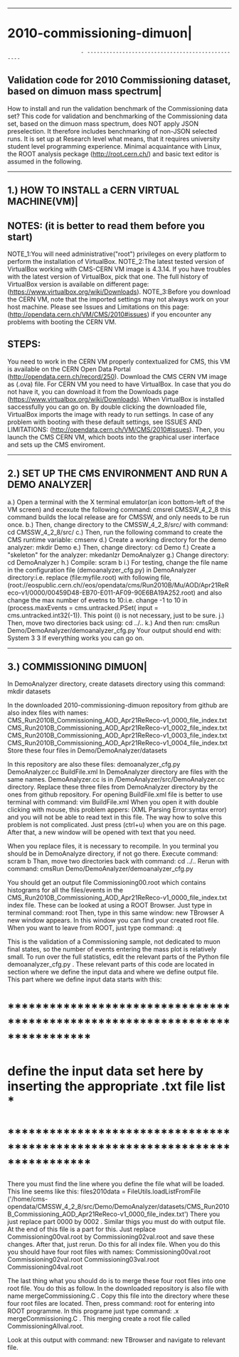 ----------------------------
# 2010-commissioning-dimuon|
                           - -------------------------------------------------
Validation code for 2010 Commissioning dataset, based on dimuon mass spectrum|
------------------------------------------------------------------------------

   How to install and run the validation benchmark of the Commissioning data set?
This code for validation and benchmarking of the Commissioning data set, based on
the dimuon mass spectrum, does NOT apply JSON preselection. It therefore includes 
benchmarking of non-JSON selected runs. 
   It is set up at Research level what means, that it requires university student 
level programming experience. Minimal acquaintance with Linux, the ROOT analysis
peckage (http://root.cern.ch/) and basic text editor is assumed in the following.


----------------------------------------------
1.) HOW TO INSTALL a CERN VIRTUAL MACHINE(VM)|
----------------------------------------------
NOTES: (it is better to read them before you start)
-----
   NOTE_1:You will need administrative("root") privileges on every platform to 
perform the installation of VirtualBox.
   NOTE_2:The latest tested version of VirtualBox working with CMS-CERN VM 
image is 4.3.14. If you have troubles with the latest version of VirtualBox, 
pick that one. The full history of VirtualBox version is available on different 
page: (https://www.virtualbox.org/wiki/Downloads).
   NOTE_3:Before you download the CERN VM, note that the imported settings may 
not always work on your host machine. Please see Issues and Limitations on this 
page: (http://opendata.cern.ch/VM/CMS/2010#issues) if you encounter any problems 
with booting the CERN VM.

STEPS: 
-----
   You need to work in the CERN VM properly contextualized for CMS, this VM is 
available on the CERN Open Data Portal (http://opendata.cern.ch/record/250). 
Download the CMS CERN VM image as (.ova) file.
   For CERN VM you need to have VirtualBox. In case that you do not have it, you 
can download it from the Downloads page (https://www.virtualbox.org/wiki/Downloads).
   When VirtualBox is installed saccessfully you can go on. By double clicking the
downloaded file, VirtualBox imports the image with ready to run settings. In case
of any problem with booting with these default settings, see ISSUES AND LIMITATIONS:
(http://opendata.cern.ch/VM/CMS/2010#issues). Then, you launch the CMS CERN VM, which 
boots into the graphical user interface and sets up the CMS enviroment.


-------------------------------------------------------
2.) SET UP THE CMS ENVIRONMENT AND RUN A DEMO ANALYZER|
-------------------------------------------------------
a.) Open a terminal with the X terminal emulator(an icon bottom-left of the VM screen) 
and ecexute the following command: cmsrel CMSSW_4_2_8
this command builds the local release are for CMSSW, and only needs to be run once.
b.)  Then, change directory to the CMSSW_4_2_8/src/ with command: cd CMSSW_4_2_8/src/
c.)  Then, run the following command to create the CMS runtime variable: cmsenv
d.)  Create a working directory for the demo analyzer: mkdir Demo
e.)  Then, change directory: cd Demo
f.)  Create a "skeleton" for the analyzer: mkedanlzr DemoAnalyzer
g.)  Change directory: cd DemoAnalyzer
h.)  Compile: scram b
i.)  For testing, change the file name in the configuration file (demoanalyzer_cfg.py) 
     in DemoAnalyzer directory:i.e. replace (file:myfile.root) with following file,
     (root://eospublic.cern.ch//eos/opendata/cms/Run2010B/Mu/AOD/Apr21ReReco-v1/0000/00459D48-EB70-E011-AF09-90E6BA19A252.root)
     and also change the max number of evetns to 10:i.e. change -1 to 10 in 
     (process.maxEvents = cms.untracked.PSet( input = cms.untracked.int32(-1)).
     This point (i) is not necessary, just to be sure.
j.)  Then, move two directories back using: cd ../..
k.)  And then run: cmsRun Demo/DemoAnalyzer/demoanalyzer_cfg.py
Your output should end with: System 3 3
If everything works you can go on.

--------------------------
3.)  COMMISSIONING DIMUON|
--------------------------
   In DemoAnalyzer directory, create datasets directory using this command: mkdir datasets

In the downloaded 2010-commissioning-dimuon repository from github are also index files with names:
 CMS_Run2010B_Commissioning_AOD_Apr21ReReco-v1_0000_file_index.txt
 CMS_Run2010B_Commissioning_AOD_Apr21ReReco-v1_0002_file_index.txt
 CMS_Run2010B_Commissioning_AOD_Apr21ReReco-v1_0003_file_index.txt
 CMS_Run2010B_Commissioning_AOD_Apr21ReReco-v1_0004_file_index.txt   
Store these four files in Demo/DemoAnalyzer/datasets

In this repository are also these files:
 demoanalyzer_cfg.py
 DemoAnalyzer.cc
 BuildFile.xml 
In DemoAnalyzer directory are files with the same names. DemoAnalyzer.cc is in /DemoAnalyzer/src/DemoAnalyzer.cc directory.
Replace these three files from DemoAnalyzer directory by the ones from github repository.
For opening BuildFile.xml file is better to use terminal with command: vim BuildFile.xml
When you open it with double clicking with mouse, this problem appers: (XML Parsing Error:syntax error)
and you will not be able to read text in this file. The way how to solve this problem is not complicated. 
Just press (ctrl+u) when you are on this page. After that, a new window will be opened with text that you need.

When you replace files, it is necessary to recompile. In you terminal you should be in DemoAnalyze directory, 
if not go there. Execute command: scram b
Than, move two directories back with command: cd ../..
Rerun with command: cmsRun Demo/DemoAnalyzer/demoanalyzer_cfg.py
 
You should get an output file Commissioning00.root which contains histograms for all the 
files/events in the CMS_Run2010B_Commissioning_AOD_Apr21ReReco-v1_0000_file_index.txt index file.
These can be looked at using a ROOT Browser. Just type in terminal command: root
Then, type in this same window: new TBrowser
A new window appears. In this window you can find your created root file.
When you want to leave from ROOT, just type command: .q

This is the validation of a Commissioning sample, not dedicated to muon final states,
so the number of events entering the mass plot is relatively small. To run over the full
statistics, edit the relevant parts of the Python file demoanalyzer_cfg.py . 
These relevant parts of this code are located in section where we define the input data
and where we define output file.
This part where we define input data starts with this:
# ****************************************************************************
# define the input data set here by inserting the appropriate .txt file list *
# ****************************************************************************
There you must find the line where you define the file what will be loaded. This line seems like this:
files2010data = FileUtils.loadListFromFile ('/home/cms-opendata/CMSSW_4_2_8/src/Demo/DemoAnalyzer/datasets/CMS_Run2010B_Commissioning_AOD_Apr21ReReco-v1_0000_file_index.txt')
There you just replace part 0000 by 0002 .
Similar thigs you must do with output file. At the end of this file is a part for this. 
Just replace Commissioning00val.root by Commissioning02val.root and save these changes.
After that, just rerun. Do this for all index file. When you do this you should have four root files with names:
 Commissioning00val.root
 Commissioning02val.root
 Commissioning03val.root
 Commissioning04val.root

The last thing what you should do is to merge these four root files into one root file.
You do this as follow. In the downloaded repository is also file with name mergeCommissioning.C .
Copy this file into the directory where these four root files are located. Then, press command: root
for entering into ROOT programme. In this programe just type command: .x mergeCommissioning.C .
This merging create a root file called CommissioningAllval.root.

Look at this output with command: new TBrowser
and navigate to relevant file.
